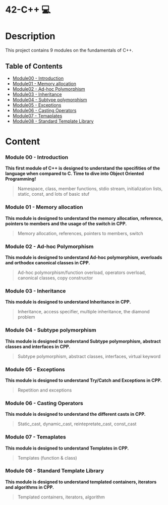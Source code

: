 # 42-C++ 💻
# Description
This project contains 9 modules on the fundamentals of C++.

## Table of Contents
  - [Module00 - Introduction](#module00---Introduction)
  - [Module01 - Memory allocation](#module01---Memory-allocation)
  - [Module02 - Ad-hoc Polymorphism](#module02---Ad-hoc-Polymorphism)
  - [Module03 - Inheritance](#module03---Inheritance)
  - [Module04 - Subtype polymorphism](#module04---Subtype-polymorphism)
  - [Module05 - Exceptions](#module05---Exceptions)
  - [Module06 - Casting Operators](#module06---Casting-Operators)
  - [Module07 - Temaplates](#module07---Temaplates)
  - [Module08 - Standard Template Library](#module08---Standard-Template-Library)

# Content
### Module 00 - Introduction
**This first module of C++ is designed to understand the specifities of the language when compared to C. Time to dive into Object Oriented Programming!**
> Namespace, class, member functions, stdio stream, initialization lists, static, const, and lots of basic stuf

### Module 01 - Memory allocation
**This module is designed to understand the memory allocation, reference, pointers to members and the usage of the switch in CPP.**
> Memory allocation, references, pointers to members, switch

### Module 02 - Ad-hoc Polymorphism
**This module is designed to understand Ad-hoc polymorphism, overloads and orthodox canonical classes in CPP.**
> Ad-hoc polymorphism/function overload, operators overload, canonical classes, copy constructor

### Module 03 - Inheritance
**This module is designed to understand Inheritance in CPP.**
> Inheritance, access specifier, multiple inheritance, the diamond problem

### Module 04 - Subtype polymorphism
**This module is designed to understand Subtype polymorphism, abstract classes and interfaces in CPP.**
> Subtype polymorphism, abstract classes, interfaces, virtual keyword

### Module 05 - Exceptions
**This module is designed to understand Try/Catch and Exceptions in CPP.**
> Repetition and exceptions

### Module 06 - Casting Operators
**This module is designed to understand the different casts in CPP.**
> Static_cast, dynamic_cast, reintepretate_cast, const_cast

### Module 07 - Temaplates
**This module is designed to understand Templates in CPP.**
> Templates (function & class)

### Module 08 - Standard Template Library
**This module is designed to understand templated containers, iterators and algorithms in CPP.**
> Templated containers, iterators, algorithm
